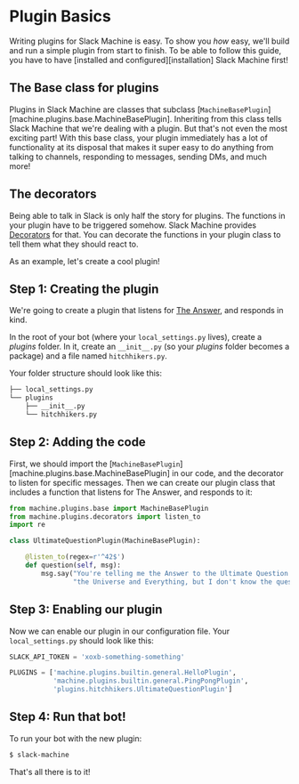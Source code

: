 # Plugin Basics

Writing plugins for Slack Machine is easy. To show you *how* easy,
we'll build and run a simple plugin from start to finish. To be able to
follow this guide, you have to have [installed and configured][installation]
Slack Machine first!

## The Base class for plugins

Plugins in Slack Machine are classes that subclass
[`MachineBasePlugin`][machine.plugins.base.MachineBasePlugin].
Inheriting from this class tells Slack Machine that
we're dealing with a plugin. But that's not even the most exciting
part! With this base class, your plugin immediately has a lot of
functionality at its disposal that makes it super easy to do anything
from talking to channels, responding to messages, sending DMs, and much
more!

## The decorators

Being able to talk in Slack is only half the story for plugins. The
functions in your plugin have to be triggered somehow. Slack Machine
provides [Decorators](../../api#decorators) for that.
You can decorate the functions in your plugin class to tell them what
they should react to.

As an example, let's create a cool plugin!

## Step 1: Creating the plugin

We're going to create a plugin that listens for [The
Answer](http://hitchhikers.wikia.com/wiki/42), and responds in kind.

In the root of your bot (where your `local_settings.py` lives), create a
*plugins* folder. In it, create an `__init__.py` (so your *plugins*
folder becomes a package) and a file named `hitchhikers.py`.

Your folder structure should look like this:

``` bash
├── local_settings.py
└── plugins
    ├── __init__.py
    └── hitchhikers.py
```

## Step 2: Adding the code

First, we should import the
[`MachineBasePlugin`][machine.plugins.base.MachineBasePlugin]
in our code, and the decorator to listen for specific
messages. Then we can create our plugin class that includes a function
that listens for The Answer, and responds to it:

``` python
from machine.plugins.base import MachineBasePlugin
from machine.plugins.decorators import listen_to
import re

class UltimateQuestionPlugin(MachineBasePlugin):

    @listen_to(regex=r'^42$')
    def question(self, msg):
        msg.say("You're telling me the Answer to the Ultimate Question of Life, "
                "the Universe and Everything, but I don't know the question :cry:")
```

## Step 3: Enabling our plugin

Now we can enable our plugin in our configuration file. Your
`local_settings.py` should look like this:

``` python
SLACK_API_TOKEN = 'xoxb-something-something'

PLUGINS = ['machine.plugins.builtin.general.HelloPlugin',
           'machine.plugins.builtin.general.PingPongPlugin',
           'plugins.hitchhikers.UltimateQuestionPlugin']
```

## Step 4: Run that bot!

To run your bot with the new plugin:

``` bash
$ slack-machine
```

That's all there is to it!
